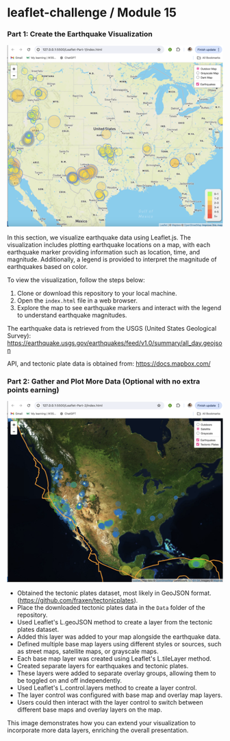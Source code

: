 # leaflet-challenge / Module 15

### Part 1: Create the Earthquake Visualization
![Result1.jpeg](Result1.jpeg)

In this section, we visualize earthquake data using Leaflet.js. The visualization includes plotting earthquake locations on a map, with each earthquake marker providing information such as location, time, and magnitude. Additionally, a legend is provided to interpret the magnitude of earthquakes based on color.

To view the visualization, follow the steps below:

1. Clone or download this repository to your local machine.
2. Open the `index.html` file in a web browser.
3. Explore the map to see earthquake markers and interact with the legend to understand earthquake magnitudes.

The earthquake data is retrieved from the USGS (United States Geological Survey):
https://earthquake.usgs.gov/earthquakes/feed/v1.0/summary/all_day.geojson

API, and tectonic plate data is obtained from: https://docs.mapbox.com/



### Part 2: Gather and Plot More Data (Optional with no extra points earning)
![Result2.jpeg](Result2.jpeg)

- Obtained the tectonic plates dataset, most likely in GeoJSON format. (https://github.com/fraxen/tectonicplates).
- Place the downloaded tectonic plates data in the `Data` folder of the repository.
- Used Leaflet's L.geoJSON method to create a layer from the tectonic plates dataset.
- Added this layer was added to your map alongside the earthquake data.
- Defined multiple base map layers using different styles or sources, such as street maps, satellite maps, or grayscale maps.
- Each base map layer was created using Leaflet's L.tileLayer method.
- Created separate layers for earthquakes and tectonic plates.
- These layers were added to separate overlay groups, allowing them to be toggled on and off independently.
- Used Leaflet's L.control.layers method to create a layer control.
- The layer control was configured with base map and overlay map layers.
- Users could then interact with the layer control to switch between different base maps and overlay layers on the map.

This image demonstrates how you can extend your visualization to incorporate more data layers, enriching the overall presentation.






